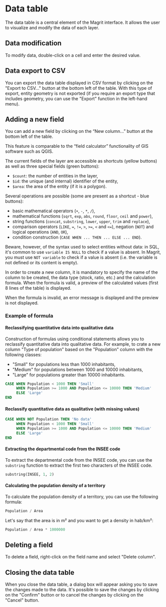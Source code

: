 # Data table

The data table is a central element of the Magrit interface.
It allows the user to visualize and modify the data of each layer.

<ZoomImg
    src="/data-table.png"
    alt="Data table"
    caption="Data table"
/>


## Data modification

To modify data, double-click on a cell and enter the desired value.

## Data export to CSV

You can export the data table displayed in CSV format by clicking on the "Export to CSV..." button at the bottom left of the table.
With this type of export, entity geometry is not exported (if you require an export type that includes geometry,
you can use the "Export" function in the left-hand menu).

## Adding a new field

You can add a new field by clicking on the “New column...” button at the bottom left of the table.

This feature is comparable to the “field calculator” functionality of GIS software such as QGIS.

<ZoomImg
    src="/data-table-new-field.png"
    alt="Data table - New column"
    caption="Data table - New column"
/>

The current fields of the layer are accessible as shortcuts (yellow buttons) as well as three special fields (green buttons):

- `$count`: the number of entities in the layer,
- `$id`: the unique (and internal) identifier of the entity,
- `$area`: the area of the entity (if it is a polygon).

Several operations are possible (some are present as a shortcut - blue buttons):

- basic mathematical operators (`+`, `-`, `*`, `/`),
- mathematical functions (`sqrt`, `exp`, `abs`, `round`, `floor`, `ceil` and `power`),
- string functions (`concat`, `substring`, `lower`, `upper`, `trim` and `replace`),
- comparison operators (`LIKE`, `=`, `!=`, `>`, `>=`, `<` and `<=`), negation (`NOT`) and logical operations (`AND`, `OR`),
- condition construction (`CASE WHEN ... THEN ... ELSE ... END`).

Beware, however, of the syntax used to select entities without data: in SQL, it's common to
use `variable IS NULL` to check if a value is absent. In Magrit, you must use
`NOT variable` to check if a value is absent (i.e. the variable is not defined or
its content is empty).

In order to create a new column, it is mandatory to specify the name of the column to be created, the data type
(stock, ratio, etc.) and the calculation formula.
When the formula is valid, a preview of the calculated values (first 8 lines of the table) is displayed.

<ZoomImg
    src="/data-table-new-field-zoom.png"
    alt="Data table - New column with valid formula"
    caption="Data table - New column with valid formula"
/>

When the formula is invalid, an error message is displayed and the preview is not displayed.

<ZoomImg
    src="/data-table-invalid-formula1.png"
    alt="Data table - New column with invalid formula"
    caption="Data table - New column with invalid formula"
/>

<ZoomImg
    src="/data-table-invalid-formula2.png"
    alt="Data table - New column with invalid formula"
    caption="Data table - New column with invalid formula"
/>

### Example of formula

#### Reclassifying quantitative data into qualitative data

Construction of formulas using conditional statements allows you to reclassify quantitative data into qualitative data.
For example, to crate a new column "Type of population" based on the "Population" column with the following classes:

- "Small" for populations less than 1000 inhabitants,
- "Medium" for populations between 1000 and 10000 inhabitants,
- "Large" for populations greater than 10000 inhabitants.

```sql
CASE WHEN Population < 1000 THEN 'Small'
     WHEN Population >= 1000 AND Population <= 10000 THEN 'Medium'
     ELSE 'Large'
END
```

#### Reclassify quantitative data as qualitative (with missing values)

```sql
CASE WHEN NOT Population THEN 'No data'
     WHEN Population < 1000 THEN 'Small'
     WHEN Population >= 1000 AND Population <= 10000 THEN 'Medium'
     ELSE 'Large'
END
```

#### Extracting the departmental code from the INSEE code

To extract the departmental code from the INSEE code, you can use the `substring` function to extract the first two characters of the INSEE code.

```sql
substring(INSEE, 1, 2)
```

#### Calculating the population density of a territory

To calculate the population density of a territory, you can use the following formula:

```sql
Population / Area
```

Let's say that the area is in m² and you want to get a density in hab/km²:

```sql
Population / Area * 1000000
```

## Deleting a field

To delete a field, right-click on the field name and select "Delete column".

## Closing the data table

When you close the data table, a dialog box will appear asking you to save the changes made to the data.
It's possible to save the changes by clicking on the "Confirm" button or to cancel the changes by clicking on the "Cancel" button.
